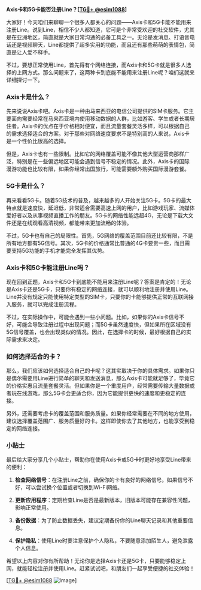 **Axis卡和5G卡能否注册Line？[[TG💪+ @esim1088](https://t.me/s/esim1088)]**

大家好！今天咱们来聊聊一个很多人都关心的问题——Axis卡和5G卡能不能用来注册Line。说到Line，相信不少人都知道，它可是个非常受欢迎的社交软件，尤其是在亚洲地区，简直就是大家日常沟通的必备工具之一。无论是发消息、打语音电话还是视频聊天，Line都提供了超多实用的功能，而且还有那些萌萌的表情包，简直是让人爱不释手。

不过，要想正常使用Line，首先得有个网络连接，而Axis卡和5G卡就是很多人选择的上网方式。那么问题来了，这两种卡到底能不能用来注册Line呢？咱们这就来详细探讨一下。

### Axis卡是什么？

先来说说Axis卡吧。Axis卡是一种由马来西亚的电信公司提供的SIM卡服务。它主要面向需要经常在马来西亚境内使用移动数据的人群，比如游客、学生或者长期居住者。Axis卡的优点在于价格相对便宜，而且流量套餐灵活多样，可以根据自己的需求选择适合的方案。对于那些对网络速度要求不是特别高的人来说，Axis卡是一个性价比很高的选择。

但是，Axis卡也有一些限制。比如它的网络覆盖可能不像其他大型运营商那样广泛，特别是在一些偏远地区可能会遇到信号不稳定的情况。此外，Axis卡的国际漫游功能也比较有限，如果你经常出国旅行，可能需要额外购买国际漫游套餐。

### 5G卡是什么？

再来看看5G卡。随着5G技术的普及，越来越多的人开始关注5G卡。5G卡的最大特点就是速度快，延迟低，非常适合需要高速上网的用户，比如游戏玩家、流媒体爱好者以及从事视频直播工作的朋友。5G卡的网络性能远超4G，无论是下载大文件还是在线观看高清视频，都能带来更加流畅的体验。

不过，5G卡也有自己的局限性。首先，5G网络的覆盖范围目前还比较有限，不是所有地方都有5G信号。其次，5G卡的价格通常比普通的4G卡要贵一些，而且需要支持5G功能的手机才能完全发挥其优势。

### Axis卡和5G卡能注册Line吗？

现在回到正题，Axis卡和5G卡到底能不能用来注册Line呢？答案是肯定的！无论是Axis卡还是5G卡，只要你有稳定的网络连接，就可以顺利地注册并使用Line。Line并没有规定只能使用特定类型的SIM卡，只要你的卡能够提供正常的互联网接入服务，就可以完成注册流程。

不过，在实际操作中，可能会遇到一些小问题。比如，如果你的Axis卡信号不好，可能会导致注册过程中出现问题；而5G卡虽然速度快，但如果所在区域没有5G信号覆盖，也会出现类似的情况。因此，在选择卡的时候，最好根据自己的实际需求来决定。

### 如何选择适合的卡？

那么，我们应该如何选择适合自己的卡呢？这其实取决于你的具体需求。如果你只是偶尔需要用Line进行简单的聊天和发送消息，那么Axis卡可能就足够了，毕竟它的价格实惠且流量套餐灵活。但如果你是一个重度用户，经常需要传输大量数据或者玩在线游戏，那么5G卡会更适合你，因为它能提供更快的速度和更稳定的连接。

另外，还需要考虑卡的覆盖范围和服务质量。如果你经常需要在不同的地方使用，建议选择覆盖范围广、服务质量好的卡。这样即使你去了其他地方，也能享受到稳定的网络连接。

### 小贴士

最后给大家分享几个小贴士，帮助你在使用Axis卡或5G卡时更好地享受Line带来的便利：

1. **检查网络信号**：在注册Line之前，确保你的卡有良好的网络信号。如果信号不好，可以尝试换个位置或者切换到Wi-Fi网络。
   
2. **更新应用程序**：定期检查Line是否是最新版本，旧版本可能存在兼容性问题，影响正常使用。

3. **备份数据**：为了防止数据丢失，建议定期备份你的Line聊天记录和其他重要信息。

4. **保护隐私**：使用Line时要注意保护个人隐私，不要随意添加陌生人，避免泄露个人信息。

希望以上内容对你有所帮助！无论你是选择Axis卡还是5G卡，只要能够稳定上网，就能轻松注册并使用Line。赶紧试试吧，和朋友们一起享受便捷的社交体验！

[[TG💪+ @esim1088](https://t.me/s/esim1088) ![Image](https://i.postimg.cc/4NQfJmqS/Snipaste-2025-05-13-00-14-12.png)]